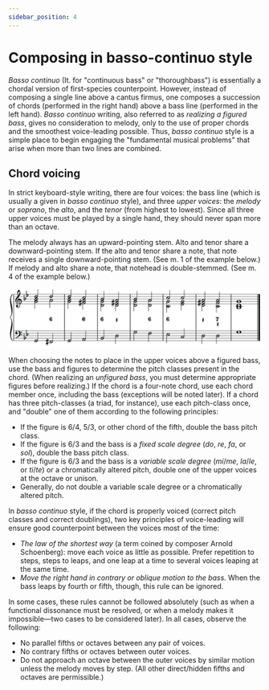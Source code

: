 ```yaml
---
sidebar_position: 4
---
```


# Composing in basso-continuo style

_Basso continuo_ (It. for "continuous bass" or "thoroughbass") is essentially a chordal version of first-species counterpoint. However, instead of composing a single line above a cantus firmus, one composes a succession of chords (performed in the right hand) above a bass line (performed in the left hand). _Basso continuo_ writing, also referred to as _realizing a figured bass_, gives no consideration to melody, only to the use of proper chords and the smoothest voice-leading possible. Thus, _basso continuo_ style is a simple place to begin engaging the "fundamental musical problems" that arise when more than two lines are combined.

## Chord voicing

In strict keyboard-style writing, there are four voices: the bass line (which is usually a given in _basso continuo_ style), and three _upper voices_: the _melody_ or _soprano_, the _alto_, and the _tenor_ (from highest to lowest). Since all three upper voices must be played by a single hand, they should never span more than an octave.

The melody always has an upward-pointing stem. Alto and tenor share a downward-pointing stem. If the alto and tenor share a note, that note receives a single downward-pointing stem. (See m. 1 of the example below.) If melody and alto share a note, that notehead is double-stemmed. (See m. 4 of the example below.)

![](/Graphics/BCModel.png)

When choosing the notes to place in the upper voices above a figured bass, use the bass and figures to determine the pitch classes present in the chord. (When realizing an _unfigured bass_, you must determine appropriate figures before realizing.) If the chord is a four-note chord, use each chord member once, including the bass (exceptions will be noted later). If a chord has three pitch-classes (a triad, for instance), use each pitch-class once, and "double" one of them according to the following principles:

- If the figure is 6/4, 5/3, or other chord of the fifth, double the bass pitch class.
- If the figure is 6/3 and the bass is a _fixed scale degree_ (_do_, _re_, _fa_, or _sol_), double the bass pitch class.
- If the figure is 6/3 and the bass is a _variable scale degree_ (_mi_/_me_, _la_/_le_, or _ti_/_te_) or a chromatically altered pitch, double one of the upper voices at the octave or unison.
- Generally, do not double a variable scale degree or a chromatically altered pitch.

In _basso continuo_ style, if the chord is properly voiced (correct pitch classes and correct doublings), two key principles of voice-leading will ensure good counterpoint between the voices most of the time:

- _The law of the shortest way_ (a term coined by composer Arnold Schoenberg): move each voice as little as possible. Prefer repetition to steps, steps to leaps, and one leap at a time to several voices leaping at the same time.
- _Move the right hand in contrary or oblique motion to the bass._ When the bass leaps by fourth or fifth, though, this rule can be ignored.

In some cases, these rules cannot be followed absolutely (such as when a functional dissonance must be resolved, or when a melody makes it impossible—two cases to be considered later). In all cases, observe the following:

- No parallel fifths or octaves between any pair of voices.
- No contrary fifths or octaves between outer voices.
- Do not approach an octave between the outer voices by similar motion unless the melody moves by step. (All other direct/hidden fifths and octaves are permissible.)
